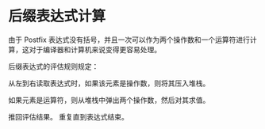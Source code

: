 # 后缀表达式计算

由于 Postfix 表达式没有括号，并且一次可以作为两个操作数和一个运算符进行计算，这对于编译器和计算机来说变得更容易处理。

后缀表达式的评估规则规定：

从左到右读取表达式时，如果该元素是操作数，则将其压入堆栈。

如果元素是运算符，则从堆栈中弹出两个操作数，然后对其求值。

推回评估结果。 重复直到表达式结束。
